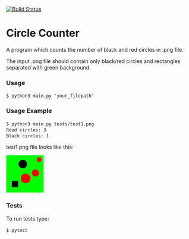 [![Build Status](https://travis-ci.com/rediska0123/circle-counter-task.svg?branch=master)](https://travis-ci.com/rediska0123/circle-counter-task)

# Circle Counter

A program which counts the number of black and red circles in .png file.

The input .png file should contain only black/red circles and rectangles separated with green background.

### Usage
```
$ python3 main.py 'your_filepath'
```

### Usage Example
```
$ python3 main.py tests/test1.png
Read circles: 3
Black circles: 1
```
test1.png file looks like this:

![Test image](https://github.com/rediska0123/circle-counter-task/blob/master/tests/test1.png)

### Tests
To run tests type:
```
$ pytest
```
